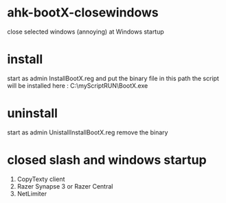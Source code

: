 # ahk-bootX-closewindows
close selected windows (annoying) at Windows startup

# install
start as admin InstallBootX.reg and put the binary file in this path
the script will be installed here : C:\\myScriptRUN\\BootX.exe

# uninstall
start as admin UnistallInstallBootX.reg
remove the binary

# closed slash and windows startup
1. CopyTexty client
2. Razer Synapse 3 or Razer Central
3. NetLimiter 
